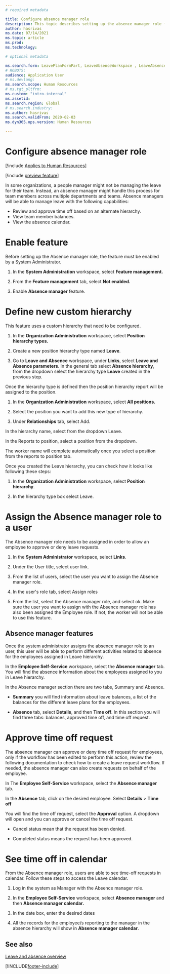 ```yaml
---
# required metadata

title: Configure absence manager role
description: This topic describes setting up the absence manager role for managing employees' leave.
author: hasrivas
ms.date: 07/14/2021
ms.topic: article
ms.prod: 
ms.technology: 

# optional metadata

ms.search.form: LeavePlanFormPart, LeaveAbsenceWorkspace , LeaveAbsenceManager
# ROBOTS: 
audience: Application User
# ms.devlang: 
ms.search.scope: Human Resources
# ms.tgt_pltfrm: 
ms.custom: "intro-internal"
ms.assetid: 
ms.search.region: Global
# ms.search.industry: 
ms.author: hasrivas
ms.search.validFrom: 2020-02-03
ms.dyn365.ops.version: Human Resources

---
```


# Configure absence manager role

[!include [Applies to Human Resources](../includes/applies-to-hr.md)]

[!include [preview feature](./includes/preview-feature.md)]

In some organizations, a people manager might not be managing the leave for their team. Instead, an absence manager might handle this process for team members across multiple departments and teams. Absence managers will be able to manage leave with the following capabilities:

- Review and approve time off based on an alternate hierarchy.
- View team member balances.
- View the absence calendar.


# Enable feature 
Before setting up the Absence manager role, the feature must be enabled by a System Administrator.

1.  In the **System Administration** workspace, select **Feature management.**

2.  From the **Feature management** tab, select **Not enabled.**

3.  Enable **Absence manager** feature.


# Define new custom hierarchy
This feature uses a custom hierarchy that need to be configured.

1.  In the **Organization Administration** workspace, select **Position hierarchy types.**

2.  Create a new position hierarchy type named **Leave**.

3.  Go to **Leave and Absence** workspace, under **Links**, select **Leave and Absence parameters**. In the general tab select **Absence hierarchy**, from the dropdown select the hierarchy type **Leave** created in the previous step.

Once the hierarchy type is defined then the position hierarchy report will be assigned to the position.

1.  In the **Organization Administration** workspace, select **All positions.**

2.  Select the position you want to add this new type of hierarchy.

3.  Under **Relationships** tab, select Add.

In the hierarchy name, select from the dropdown Leave.

In the Reports to position, select a position from the dropdown.

The worker name will complete automatically once you select a position from the reports to position tab.

Once you created the Leave hierarchy, you can check how it looks like following these steps:

1.  In the **Organization Administration** workspace, select **Position hierarchy**.

2.  In the hierarchy type box select Leave.

# Assign the Absence manager role to a user
The Absence manager role needs to be assigned in order to allow an employee to approve or deny leave requests.

1.  In the **System Administrator** workspace, select **Links**.

2.  Under the User title, select user link.

3.  From the list of users, select the user you want to assign the Absence manager role.

4.  In the user's role tab, select Assign roles

5.  From the list, select the Absence manager role, and select ok. Make sure the user you want to assign with the Absence manager role has also been assigned the Employee role. If not, the worker will not be able to use this feature.

## Absence manager features 
Once the system administrator assigns the absence manager role to an user, this user will be able to perform different activities related to absence for the employees assigned in Leave hierarchy.

In the **Employee Self-Service** workspace, select the **Absence manager** tab. You will find the absence information about the employees assigned to you in Leave hierarchy.

In the Absence manager section there are two tabs, Summary and Absence.

-   **Summary** you will find information about leave balances, a list of the balances for the different leave plans for the employees.

-   **Absence** tab, select **Details**, and then **Time off**. In this section you will find three tabs: balances, approved time off, and time off request.

# Approve time off request
The absence manager can approve or deny time off request for employees, only if the workflow has been edited to perform this action, review the following documentation to check how to create a leave request workflow. If needed, the absence manager can also create requests on behalf of the employee.

In The **Employee Self-Service** workspace, select the **Absence manager** tab.

In the **Absence** tab, click on the desired employee. Select **Details** \> **Time off**

You will find the time off request, select the **Approval** option. A dropdown will open and you can approve or cancel the time off request.

-   Cancel status mean that the request has been denied.

-   Completed status means the request has been approved.

# See time off in calendar 
From the Absence manager role, users are able to see time-off requests in calendar. Follow these steps to access the Leave calendar.

1.  Log in the system as Manager with the Absence manager role.

2.  In the **Employee Self-Service** workspace, select **Absence manager** and then **Absence manager calendar.**

3.  In the date box, enter the desired dates

4.  All the records for the employee/s reporting to the manager in the absence hierarchy will show in **Absence manager calendar**.



## See also

[Leave and absence overview](hr-leave-and-absence-overview.md)


[!INCLUDE[footer-include](../includes/footer-banner.md)]
